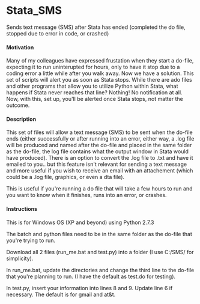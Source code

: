 Stata_SMS
=========

Sends text message (SMS) after Stata has ended (completed the do file, stopped due to error in code, or crashed)

<h4>Motivation</h4>
Many of my colleagues have expressed frustation when they start a do-file, expecting it to run uninterupted for hours, only to have it stop due to a coding error a little while after you walk away. Now we have a solution. This set of scripts will alert you as soon as Stata stops. While there are ado files and other programs that allow you to utilize Python within Stata, what happens if Stata never reaches that line? Nothing! No notification at all. Now, with this, set up, you'll be alerted once Stata stops, not matter the outcome.


<h4>Description</h4>
This set of files will allow a text message (SMS) to be sent when the do-file ends (either successfully or after running into an error, either way, a .log file will be produced and named after the do-file and placed in the same folder as the do-file, the log file contains what the output window in Stata would have produced). There is an option to convert the .log file to .txt and have it emailed to you.. but this feature isn't relevant for sending a text message and more useful if you wish to receive an email with an attachement (which could be a .log file, graphics, or even a dta file).

This is useful if you're running a do file that will take a few hours to run and you want to know when it finishes, runs into an error, or crashes.


<h4>Instructions</h4>
This is for Windows OS (XP and beyond) using Python 2.7.3

The batch and python files need to be in the same folder as the do-file that you're trying to run.

Download all 2 files (run_me.bat and test.py) into a folder (I use C:/SMS/ for simplicity). 

In run_me.bat, update the directories and change the third line to the do-file that you're planning to run. (I have the default as test.do for testing). 

In test.py, insert your information into lines 8 and 9. Update line 6 if necessary. The default is for gmail and at&t. 
